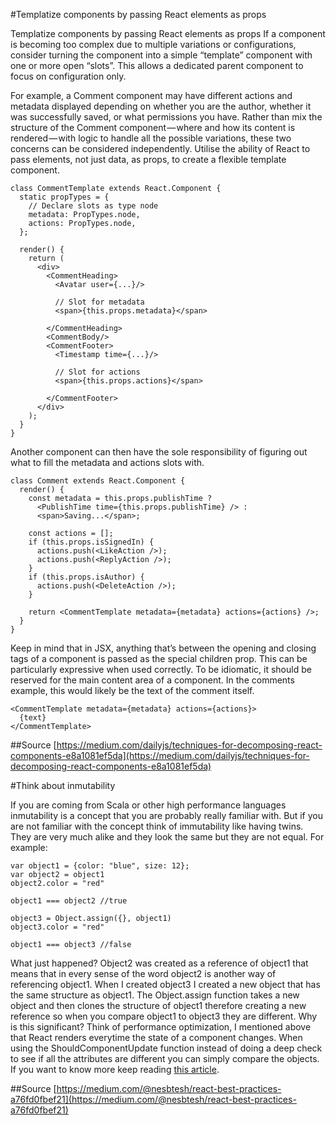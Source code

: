 #Templatize components by passing React elements as props

Templatize components by passing React elements as props
If a component is becoming too complex due to multiple variations or configurations, consider turning the component into a simple “template” component with one or more open “slots”. This allows a dedicated parent component to focus on configuration only.

For example, a Comment component may have different actions and metadata displayed depending on whether you are the author, whether it was successfully saved, or what permissions you have. Rather than mix the structure of the Comment component — where and how its content is rendered — with logic to handle all the possible variations, these two concerns can be considered independently. Utilise the ability of React to pass elements, not just data, as props, to create a flexible template component.
```
class CommentTemplate extends React.Component {
  static propTypes = {
    // Declare slots as type node
    metadata: PropTypes.node,
    actions: PropTypes.node,
  };
  
  render() {
    return (
      <div>
        <CommentHeading>
          <Avatar user={...}/>
          
          // Slot for metadata
          <span>{this.props.metadata}</span>
          
        </CommentHeading>
        <CommentBody/>
        <CommentFooter>
          <Timestamp time={...}/>
          
          // Slot for actions
          <span>{this.props.actions}</span>
          
        </CommentFooter>
      </div>
    );
  }
}
```

Another component can then have the sole responsibility of figuring out what to fill the metadata and actions slots with.
```
class Comment extends React.Component {
  render() {
    const metadata = this.props.publishTime ?
      <PublishTime time={this.props.publishTime} /> :
      <span>Saving...</span>;
    
    const actions = [];
    if (this.props.isSignedIn) {
      actions.push(<LikeAction />);
      actions.push(<ReplyAction />);
    }
    if (this.props.isAuthor) {
      actions.push(<DeleteAction />);
    }
    
    return <CommentTemplate metadata={metadata} actions={actions} />;
  }
}
```

Keep in mind that in JSX, anything that’s between the opening and closing tags of a component is passed as the special children prop. This can be particularly expressive when used correctly. To be idiomatic, it should be reserved for the main content area of a component. In the comments example, this would likely be the text of the comment itself.
```
<CommentTemplate metadata={metadata} actions={actions}>
  {text}
</CommentTemplate>
```

##Source 
[https://medium.com/dailyjs/techniques-for-decomposing-react-components-e8a1081ef5da](https://medium.com/dailyjs/techniques-for-decomposing-react-components-e8a1081ef5da)

#Think about inmutability

If you are coming from Scala or other high performance languages inmutability is a concept that you are probably really familiar with. But if you are not familiar with the concept think of immutability like having twins. They are very much alike and they look the same but they are not equal. For example:
```
var object1 = {color: "blue", size: 12};
var object2 = object1
object2.color = "red"

object1 === object2 //true

object3 = Object.assign({}, object1)
object3.color = "red"

object1 === object3 //false
```

What just happened? Object2 was created as a reference of object1 that means that in every sense of the word object2 is another way of referencing object1. When I created object3 I created a new object that has the same structure as object1. The Object.assign function takes a new object and then clones the structure of object1 therefore creating a new reference so when you compare object1 to object3 they are different. Why is this significant? Think of performance optimization, I mentioned above that React renders everytime the state of a component changes. When using the ShouldComponentUpdate function instead of doing a deep check to see if all the attributes are different you can simply compare the objects. If you want to know more keep reading [this article](http://reactkungfu.com/2015/08/pros-and-cons-of-using-immutability-with-react-js/).

##Source
[https://medium.com/@nesbtesh/react-best-practices-a76fd0fbef21](https://medium.com/@nesbtesh/react-best-practices-a76fd0fbef21)